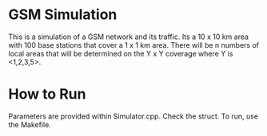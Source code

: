 # GSM Simulation
This is a simulation of a GSM network and its traffic. Its a 10 x 10 km area with 100 base stations that cover a 1 x 1 km area. There will be n numbers of local areas that will be determined on the Y x Y coverage where Y is <1,2,3,5>. 

# How to Run
Parameters are provided within Simulator.cpp. Check the struct. To run, use the Makefile. 